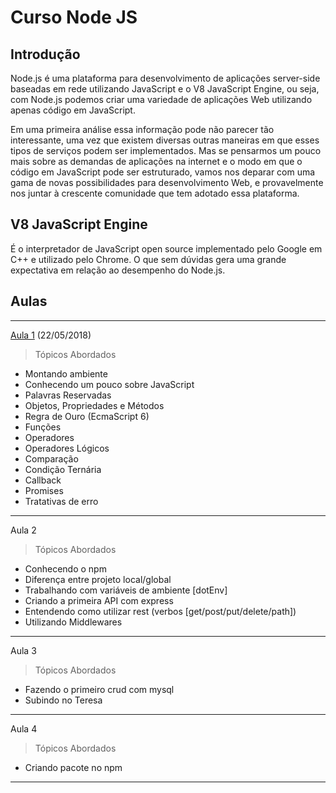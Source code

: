 # Curso Node JS

## Introdução

Node.js é uma plataforma para desenvolvimento de aplicações server-side baseadas em rede utilizando JavaScript e o V8 JavaScript Engine, ou seja, com Node.js podemos criar uma variedade de aplicações Web utilizando apenas código em JavaScript.

Em uma primeira análise essa informação pode não parecer tão interessante, uma vez que existem diversas outras maneiras em que esses tipos de serviços podem ser implementados. Mas se pensarmos um pouco mais sobre as demandas de aplicações na internet e o modo em que o código em JavaScript pode ser estruturado, vamos nos deparar com uma gama de novas possibilidades para desenvolvimento Web, e provavelmente nos juntar à crescente comunidade que tem adotado essa plataforma.


## V8 JavaScript Engine

É o interpretador de JavaScript open source implementado pelo Google em C++ e utilizado pelo Chrome. O que sem dúvidas gera uma grande expectativa em relação ao desempenho do Node.js.

## Aulas
---
[Aula 1](aula1/AULA1.md) (22/05/2018)

> Tópicos Abordados
* Montando ambiente
* Conhecendo um pouco sobre JavaScript
* Palavras Reservadas 
* Objetos, Propriedades e Métodos
* Regra de Ouro (EcmaScript 6)
* Funções
* Operadores
* Operadores Lógicos
* Comparação
* Condição Ternária 
* Callback
* Promises
* Tratativas de erro
---

Aula 2
> Tópicos Abordados
* Conhecendo o npm
* Diferença entre projeto local/global
* Trabalhando com variáveis de ambiente [dotEnv]
* Criando a primeira API com express
* Entendendo como utilizar rest (verbos [get/post/put/delete/path])
* Utilizando Middlewares
---

Aula 3
> Tópicos Abordados
* Fazendo o primeiro crud com mysql
* Subindo no Teresa
---

Aula 4
> Tópicos Abordados
* Criando pacote no npm

---
